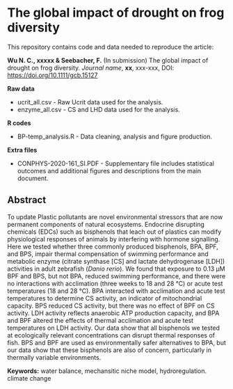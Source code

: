 # The global impact of drought on frog diversity

This repository contains code and data needed to reproduce the article:

**Wu N. C., xxxxx & Seebacher, F.** (In submission) The global impact of drought on frog diversity. *Journal name*, **xx**, xxx-xxx, DOI: https://doi.org/10.1111/gcb.15127

**Raw data**
- ucrit_all.csv  - Raw Ucrit data used for the analysis.
- enzyme_all.csv - CS and LHD data used for the analysis.

**R codes**
- BP-temp_analysis.R - Data cleaning, analysis and figure production.

**Extra files**
- CONPHYS-2020-161_SI.PDF - Supplementary file includes statistical outcomes and additional figures and descriptions from the main document.

## Abstract
To update
Plastic pollutants are novel environmental stressors that are now permanent components of natural ecosystems. Endocrine disrupting chemicals (EDCs) such as bisphenols that leach out of plastics can modify physiological responses of animals by interfering with hormone signalling. Here we tested whether three commonly produced bisphenols, BPA, BPF, and BPS, impair thermal compensation of swimming performance and metabolic enzyme (citrate synthase [CS] and lactate dehydrogenase [LDH]) activities in adult zebrafish (*Danio rerio*). We found that exposure to 0.13 µM BPF and BPS, but not BPA, reduced swimming performance, and there were no interactions with acclimation (three weeks to 18 and 28 °C) or acute test temperatures (18 and 28 °C). BPA interacted with acclimation and acute test temperatures to determine CS activity, an indicator of mitochondrial capacity. BPS reduced CS activity, but there was no effect of BPF on CS activity. LDH activity reflects anaerobic ATP production capacity, and BPA and BPF altered the effects of thermal acclimation and acute test temperatures on LDH activity. Our data show that all bisphenols we tested at ecologically relevant concentrations can disrupt thermal responses of fish. BPS and BPF are used as environmentally safer alternatives to BPA, but our data show that these bisphenols are also of concern, particularly in thermally variable environments.

**Keywords:** water balance, mechansitic niche model, hydroregulation. climate change
